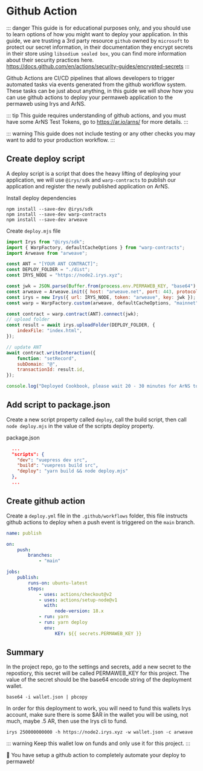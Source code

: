 # Github Action

::: danger
This guide is for educational purposes only, and you should use to learn options of how you might want to deploy your application. In this guide, we are trusting a 3rd party resource `github` owned by `microsoft` to protect our secret information, in their documentation they encrypt secrets in their store using `libsodium sealed box`, you can find more information about their security practices here. https://docs.github.com/en/actions/security-guides/encrypted-secrets
:::

Github Actions are CI/CD pipelines that allows developers to trigger automated tasks via events generated from the github workflow system. These tasks can be just about anything, in this guide we will show how you can use github actions to deploy your permaweb application to the permaweb using Irys and ArNS.

::: tip
This guide requires understanding of github actions, and you must have some ArNS Test Tokens, go to https://ar.io/arns/ for more details.
:::

::: warning
This guide does not include testing or any other checks you may want to add to your production workflow.
:::

## Create deploy script

A deploy script is a script that does the heavy lifting of deploying your application, we will use `@irys/sdk` and `warp-contracts` to publish our application and register the newly published application on ArNS.

Install deploy dependencies

```console
npm install --save-dev @irys/sdk
npm install --save-dev warp-contracts
npm install --save-dev arweave
```

Create `deploy.mjs` file

```js
import Irys from "@irys/sdk";
import { WarpFactory, defaultCacheOptions } from "warp-contracts";
import Arweave from "arweave";

const ANT = "[YOUR ANT CONTRACT]";
const DEPLOY_FOLDER = "./dist";
const IRYS_NODE = "https://node2.irys.xyz";

const jwk = JSON.parse(Buffer.from(process.env.PERMAWEB_KEY, "base64").toString("utf-8"));
const arweave = Arweave.init({ host: "arweave.net", port: 443, protocol: "https" });
const irys = new Irys({ url: IRYS_NODE, token: "arweave", key: jwk });
const warp = WarpFactory.custom(arweave, defaultCacheOptions, "mainnet").useArweaveGateway().build();

const contract = warp.contract(ANT).connect(jwk);
// upload folder
const result = await irys.uploadFolder(DEPLOY_FOLDER, {
	indexFile: "index.html",
});

// update ANT
await contract.writeInteraction({
	function: "setRecord",
	subDomain: "@",
	transactionId: result.id,
});

console.log("Deployed Cookbook, please wait 20 - 30 minutes for ArNS to update!");
```

## Add script to package.json

Create a new script property called `deploy`, call the build script, then call `node deploy.mjs` in the value of the scripts deploy property.

package.json

```json
  ...
  "scripts": {
    "dev": "vuepress dev src",
    "build": "vuepress build src",
    "deploy": "yarn build && node deploy.mjs"
  },
  ...
```

## Create github action

Create a `deploy.yml` file in the `.github/workflows` folder, this file instructs github actions to deploy when a push event is triggered on the `main` branch.

```yml
name: publish

on:
    push:
        branches:
            - "main"

jobs:
    publish:
        runs-on: ubuntu-latest
        steps:
            - uses: actions/checkout@v2
            - uses: actions/setup-node@v1
              with:
                  node-version: 18.x
            - run: yarn
            - run: yarn deploy
              env:
                  KEY: ${{ secrets.PERMAWEB_KEY }}
```

## Summary

In the project repo, go to the settings and secrets, add a new secret to the repostiory, this secret will be called PERMAWEB_KEY for this project. The value of the secret should be the base64 encode string of the deployment wallet.

```console
base64 -i wallet.json | pbcopy
```

In order for this deployment to work, you will need to fund this wallets Irys account, make sure there is some $AR in the wallet you will be using, not much, maybe .5 AR, then use the Irys cli to fund.

```console
irys 250000000000 -h https://node2.irys.xyz -w wallet.json -c arweave
```

::: warning
Keep this wallet low on funds and only use it for this project.
:::

:tada: You have setup a github action to completely automate your deploy to permaweb!
